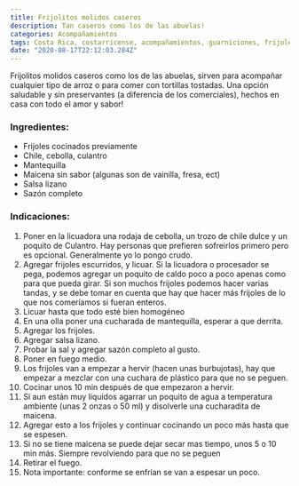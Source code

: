 ```yaml
---
title: Frijolitos molidos caseros
description: Tan caseros como los de las abuelas!
categories: Acompañamientos
tags: Costa Rica, costarricense, acompañamientos, guarniciones, frijoles, molidos
date: "2020-08-17T22:12:03.284Z"
---
```

Frijolitos molidos caseros como los de las abuelas, sirven para acompañar cualquier tipo de arroz o para comer con tortillas tostadas. Una opción saludable y sin preservantes (a diferencia de los comerciales), hechos en casa con todo el amor y sabor!

### Ingredientes:

- Frijoles cocinados previamente
- Chile, cebolla, culantro
- Mantequilla
- Maicena sin sabor (algunas son de vainilla, fresa, ect)
- Salsa lizano
- Sazón completo

### Indicaciones:

1. Poner en la licuadora una rodaja de cebolla, un trozo de chile dulce y un poquito de Culantro. Hay personas que prefieren sofreirlos primero pero es opcional. Generalmente yo lo pongo crudo.
2. Agregar frijoles escurridos, y licuar. Si la licuadora o procesador se pega, podemos agregar un poquito de caldo poco a poco apenas como para que pueda girar. Si son muchos frijoles podemos hacer varias tandas, y se debe tomar en cuenta que hay que hacer más frijoles de lo que nos comeríamos si fueran enteros. 
3. Licuar hasta que todo esté bien homogéneo 
4. En una olla poner una cucharada de mantequilla, esperar a que derrita. 
5. Agregar los frijoles. 
6. Agregar salsa lizano. 
7. Probar la sal y agregar sazón completo al gusto. 
8. Poner en fuego medio. 
9. Los frijoles van a empezar a hervir (hacen unas burbujotas), hay que empezar a mezclar con una cuchara de plástico para que no se peguen. 
10. Cocinar unos 10 min después de que empezaron a hervir.
11. Si aun están muy liquidos agarrar un poquito de agua a temperatura ambiente (unas 2 onzas o 50 ml) y disolverle una cucharadita de maicena.
12. Agregar esto a los frijoles y continuar cocinando un poco más hasta que se espesen.
13. Si no se tiene maicena se puede dejar secar mas tiempo, unos 5 o 10 min más. Siempre revolviendo para que no se peguen
14. Retirar el fuego. 
15. Nota importante: conforme se enfrían se van a espesar un poco.